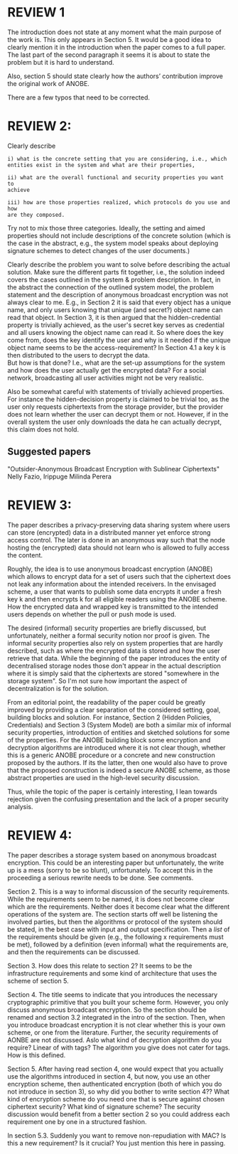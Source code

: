 REVIEW 1
===============================================================================

The introduction does not state at any moment what the main purpose of the work 
is. This only appears in Section 5. It would be a good idea to clearly mention 
it in the introduction when the paper comes to a full paper.
The last part of the second paragraph it seems it is about to state the 
problem  but it is hard to understand.

Also, section 5 should state clearly how the authors’ contribution
improve the original work of ANOBE.

There are a few typos that need to be corrected.


REVIEW 2:
===============================================================================

Clearly describe

    i) what is the concrete setting that you are considering, i.e., which 
    entities exist in the system and what are their properties,

    ii) what are the overall functional and security properties you want to 
    achieve

    iii) how are those properties realized, which protocols do you use and how 
    are they composed.

Try not to mix those three categories. Ideally, the setting and aimed 
properties should not include descriptions of the concrete solution (which is 
the case in the abstract, e.g., the system model speaks about deploying 
signature schemes to detect changes of the user documents.)

Clearly describe the problem you want to solve before describing
the actual solution. Make sure the different parts fit together, i.e., the
solution indeed covers the cases outlined in the system & problem 
description.
In fact, in the abstract the connection of the outlined system model, the
problem statement and the description of anonymous broadcast encryption was 
not always clear to me. E.g., in Section 2 it is said that every object has 
a unique name, and only users knowing that unique (and secret?) object name 
can read that object. In Section 3, it is then argued that the 
hidden-credential property is trivially achieved, as the user's secret key 
serves as credential and all users knowing the object name can read it. So 
where does the key come from, does the key identify the user and why is it 
needed if the unique object name seems to be the access-requirement?
In Section 4.1 a key k is then distributed to the users to decrypt the data.  
But how is that done? I.e., what are the set-up assumptions for the system 
and how does the user actually get the encrypted data? For a social network, 
broadcasting all user activities might not be very realistic.

Also be somewhat careful with statements of trivially achieved properties.  For
instance the hidden-decision property is claimed to be trivial too, as the user
only requests ciphertexts from the storage provider, but the provider does not
learn whether the user can decrypt them or not.
However, if in the overall system the user only downloads the data he can 
actually decrypt, this claim does not hold.

Suggested papers
-------------------------------------------------------------------------------

"Outsider-Anonymous Broadcast Encryption with Sublinear Ciphertexts"
Nelly Fazio, Irippuge Milinda Perera


REVIEW 3:
===============================================================================

The paper describes a privacy-preserving data sharing system where users
can store (encrypted) data in a distributed manner yet enforce strong
access control. The later is done in an anonymous way such that the node
hosting the (encrypted) data should not learn who is allowed to fully
access the content.

Roughly, the idea is to use anonymous broadcast encryption (ANOBE) which
allows to encrypt data for a set of users such that the ciphertext
does not leak any information about the intended receivers. In the
envisaged scheme, a user that wants to publish some data encrypts it
under a fresh key k and then encrypts k for all eligible readers using
the ANOBE scheme. How the encrypted data and wrapped key is transmitted
to the intended users depends on whether the pull or push mode is used.

The desired (informal) security properties are briefly discussed, but
unfortunately, neither a formal security notion nor proof is given. The
informal security properties also rely on system properties that are
hardly described, such as where the encrypted data is stored and how the
user retrieve that data. While the beginning of the paper introduces the
entity of decentralised storage nodes those don't appear in the actual
description where it is simply said that the ciphertexts are stored
"somewhere in the storage system". So I'm not sure how important the
aspect of decentralization is for the solution.

From an editorial point, the readability of the paper could be greatly
improved by providing a clear separation of the considered setting, goal,
building blocks and solution. For instance, Section 2 (Hidden Policies,
Credentials) and  Section 3 (System Model) are both a similar mix of
informal security properties, introduction of entities and sketched
solutions for some of the properties. For the ANOBE building block some
encryption and decryption algorithms are introduced where it is not clear
though, whether this is a generic ANOBE procedure or a concrete and new
construction proposed by the authors. If its the latter, then one would
also have to prove that the proposed construction is indeed a secure
ANOBE scheme, as those abstract properties are used in the high-level
security discussion.

Thus, while the topic of the paper is certainly interesting, I lean
towards rejection given the confusing presentation and the lack of a
proper security analysis.


REVIEW 4:
===============================================================================

The paper describes a storage system based on anonymous broadcast
encryption.  This could be an interesting paper but unfortunately, the
write up is a mess (sorry to be so blunt), unfortunately.  To accept
this in the proceeding a serious rewrite needs to be done. See comments.

Section 2.  This is a way to informal discussion of the security
requirements. While the requirements seem to be named, it is does not
become clear which are the requirements. Neither does it become clear
what the different operations of the system are. The section starts
off well be listening the involved parties, but then the algorithms or
protocol of the system should be stated, in the best case with input and
output specification.  Then a *list* of the requirements should be given
(e.g., the following x requirements must be met), followed by a definition
(even informal)  what the requirements are, and then the requirements
can be discussed.

Section 3. How does this relate to section 2? It seems to be the
infrastructure requirements and some kind of architecture that uses the
scheme of section 5.

Section 4. The title seems to indicate that you introduces the necessary
cryptographic primitive that you built your scheme form. However, you
only discuss anonymous broadcast encryption. So the section should be
renamed and section 3.2 integrated in the intro of the section. Then,
when you introduce broadcast encryption it is not clear whether this
is your own scheme, or one from the literature.  Further, the security
requirements of AONBE are not discussed. Aslo what kind of decryption
algorithm do you require? Linear of with tags?  The algorithm you give
does not cater for tags. How is this defined.

Section 5. After having read section 4, one would expect that you actually
use the algorithms introduced in section 4, but now, you use an other
encryption scheme, then authenticated encryption (both of which you
do not introduce in section 3), so why did you bother to write section
4?? What kind of encryption scheme do you need one that is secure against
chosen ciphertext security? What kind of signature scheme?  The security
discussion would benefit from a better section 2 so you could address
each requirement one by one in a structured fashion.

In section 5.3. Suddenly you want to remove non-repudiation with MAC? Is
this a new requirement?  Is it crucial? You just mention this here
in passing.

